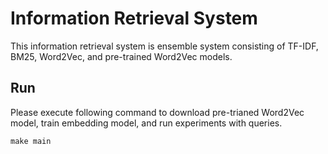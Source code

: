 # Information Retrieval System

This information retrieval system is ensemble system consisting of TF-IDF, BM25, Word2Vec, and pre-trained Word2Vec models.

## Run

Please execute following command to download pre-trianed Word2Vec model, train embedding model, and run experiments with queries.

```
make main
```